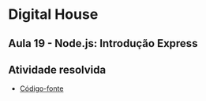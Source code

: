 # Digital House

## Aula 19 - Node.js: Introdução Express

## Atividade resolvida

- [Código-fonte](./)
